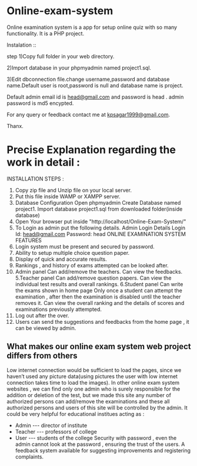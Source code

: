 # Online-exam-system

Online examination system is a app for setup online quiz with so many functionality.
It is a PHP project.


Instalation ::

step 1)Copy full folder in your web directory.

2)Import database in your phpmyadmin named project1.sql.

3)Edit dbconnection file.change username,password and database name.Default user is root,password is null and database name is project.

Default admin email id is head@gmail.com and password is head .
admin password is md5 encypted.

For any query or feedback contact me at kpsagar1999@gmail.com.

Thanx.


# Precise Explanation regarding the work in detail :
INSTALLATION STEPS :
1. Copy zip file and Unzip file on your local server.
2. Put this file inside WAMP or XAMPP server.
3. Database Configuration
Open phpmyadmin
Create Database named project1​.
Import database project1.sql from downloaded folder(inside database)
4. Open Your browser put inside "http://localhost/Online-Exam-System/"
5. To Login as admin put the following details.
Admin Login Details
Login Id: head@gmail.com
Password: head
ONLINE EXAMINATION SYSTEM FEATURES
1. Login system must be present and secured by password.
2. Ability to setup multiple choice question paper. 
3. Display of quick and accurate results.
4. Rankings , and history of exams attempted can be looked after.
4. Admin panel
Can add/remove the teachers.
Can view the feedbacks.
5.Teacher panel
Can add/remove question papers.
Can view the individual test results and overall rankings.
6.Student panel
Can write the exams shown in home page 
Only once  a student can attempt the examination , after then the examination is disabled until the teacher removes it.
Can view the overall ranking and the details of scores and examinations previously attempted.
7. Log out after the over.
6. Users can send the suggestions and feedbacks from the home page , it can be viewed by admin.
## What makes our online exam system web project differs from others
Low internet connection would be sufficient to load the pages, since we haven’t used any picture data(using pictures the user with low internet connection takes time to load the images).
In other online exam system websites , we can find only one admin who is surely responsible for the addition or deletion of the test, but we made this site any number of authorized persons can add/remove the examinations and these all authorized persons and users of this site will be controlled by the admin.
It could be very helpful for educational institues acting as :
* Admin    ---   director of institute 
* Teacher   ---   professors of college
* User        ---   students of the college
Security with password , even the admin cannot look at the password , ensuring the trust of the users.
A feedback system available for suggesting improvements and registering complaints.


